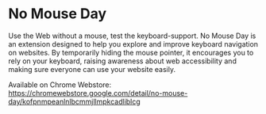 # No Mouse Day
Use the Web without a mouse, test the keyboard-support.  No Mouse Day is an extension designed to help you explore and improve keyboard navigation on websites. By temporarily hiding the mouse pointer, it encourages you to rely on your keyboard, raising awareness about web accessibility and making sure everyone can use your website easily.

Available on Chrome Webstore: https://chromewebstore.google.com/detail/no-mouse-day/kofpnmpeanlnlbcmmjllmpkcadliblcg
